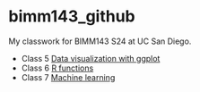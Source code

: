 # bimm143_github
My classwork for BIMM143 S24 at UC San Diego.

- Class 5 [Data visualization with ggplot](Class05.Rproje.pdf)
- Class 6 [R functions](6function.pdf)
- Class 7 [Machine learning](class-7.pdf)


